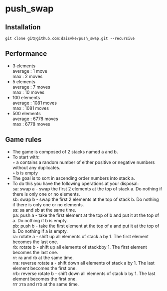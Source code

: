# push_swap

## Installation
```
git clone git@github.com:daisvke/push_swap.git --recursive
```

## Performance

* 3 elements<br />
   average  : 1 move<br />
   max      : 2 moves
* 5 elements<br />
   average  : 7 moves<br />
   max      : 10 moves
* 100 elements<br />
   average  : 1081 moves<br />
   max      : 1081 moves
* 500 elements <br />
   average  : 6778 moves<br />
   max      : 6778 moves

## Game rules

* The game is composed of 2 stacks named a and b.
* To start with:<br />
   ◦ a contains a random number of either positive or negative numbers without any duplicates.<br />
   ◦ b is empty
* The goal is to sort in ascending order numbers into stack a.
* To do this you have the following operations at your disposal:<br />
  sa: swap a - swap the first 2 elements at the top of stack a. Do nothing if there is only one or no elements.<br />
  sb: swap b - swap the first 2 elements at the top of stack b. Do nothing if there is only one or no elements.<br />
  ss: sa and sb at the same time.<br />
  pa: push a - take the first element at the top of b and put it at the top of a. Do nothing if b is empty.<br />
  pb: push b - take the first element at the top of a and put it at the top of b. Do nothing if a is empty.<br />
  ra: rotate a - shift up all elements of stack a by 1. The first element becomes the last one.<br />
  rb: rotate b - shift up all elements of stackbby 1. The first element becomes the last one.<br />
  rr: ra and rb at the same time.<br />
  rra: reverse rotate a - shift down all elements of stack a by 1. The last element becomes the first one.<br />
  rrb: reverse rotate b - shift down all elements of stack b by 1. The last element becomes the first one.<br />
  rrr :rra and rrb at the same time.
